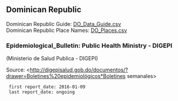 ## Dominican Republic  
  
Dominican Republic Guide: [DO_Data_Guide.csv](DO_Data_Guide.csv)  
Dominican Republic Place Names: [DO_Places.csv](DO_Places.csv)  
  
### Epidemiological_Bulletin: Public Health Ministry - DIGEPI  
(Ministerio de Salud Publica - DIGEPI)

Source: <http://digepisalud.gob.do/documentos/?drawer=Boletines%20epidemiológicos*Boletines semanales>  

     first report_date: 2016-01-09
     last report_date: ongoing
